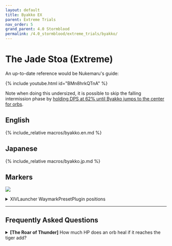 ```yaml
---
layout: default
title: Byakko EX
parent: Extreme Trials
nav_order: 5
grand_parent: 4.0 Stormblood
permalink: /4.0_stormblood/extreme_trials/byakko/
---
```


# The Jade Stoa (Extreme)

An up-to-date reference would be Nukemaru's guide:

{% include youtube.html id="BMn8hrkQTnA" %}

Note when doing this undersized, it is possible to skip the falling intermission phase by [holding DPS at 62% until Byakko jumps to the center for orbs](https://youtu.be/pTQekJSPPC0).

## English

{% include_relative macros/byakko.en.md %}

## Japanese

{% include_relative macros/byakko.jp.md %}

## Markers

![]({{site.baseurl}}/images/4.0_stormblood/byakko/markers.jpg)
<details markdown=block>
<summary>XIVLauncher WaymarkPresetPlugin positions</summary>

```json
{
  "Name":"Byakko EX",
  "MapID":291,
  "A":{"X":0.0,"Y":0.0,"Z":-19.0,"ID":0,"Active":true},
  "B":{"X":16.454,"Y":0.0,"Z":9.5,"ID":1,"Active":true},
  "C":{"X":-16.454,"Y":0.0,"Z":9.5,"ID":2,"Active":true},
  "D":{"X":0.0,"Y":0.0,"Z":0.0,"ID":3,"Active":false},
  "One":{"X":0.0,"Y":0.0,"Z":0.0,"ID":4,"Active":false},
  "Two":{"X":0.0,"Y":0.0,"Z":0.0,"ID":5,"Active":false},
  "Three":{"X":0.0,"Y":0.0,"Z":0.0,"ID":6,"Active":false},
  "Four":{"X":0.0,"Y":0.0,"Z":0.0,"ID":7,"Active":false}
}
```

</details>

---

## Frequently Asked Questions

<details markdown=block>
<summary>
  <b>[The Roar of Thunder]</b> How much HP does an orb heal if it reaches the
  tiger add?
</summary>
<table>
  <tr>
    <td>
      <p>Each orb restores <b>4.5% HP</b>.</p>
    </td>
  </tr>
</table>
</details>

<script data-goatcounter="https://tuufless.goatcounter.com/count"
        async src="//gc.zgo.at/count.js"></script>
